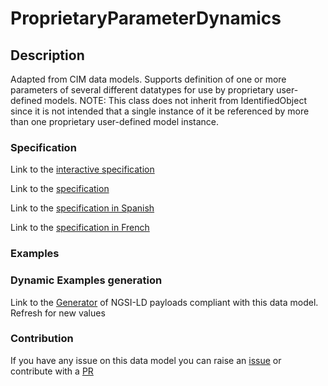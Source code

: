 # ProprietaryParameterDynamics

## Description 

Adapted from CIM data models. Supports definition of one or more parameters of several different datatypes for use by proprietary user-defined models.  NOTE: This class does not inherit from IdentifiedObject since it is not intended that a single instance of it be referenced by more than one proprietary user-defined model instance.
### Specification

Link to the [interactive specification](https://swagger.lab.fiware.org/?url=https://smart-data-models.github.io/dataModel.EnergyCIM/ProprietaryParameterDynamics/swagger.yaml)

Link to the [specification](https://smart-data-models.github.io/dataModel.EnergyCIM/ProprietaryParameterDynamics/doc/spec.md)

Link to the [specification in Spanish](https://smart-data-models.github.io/dataModel.EnergyCIM/ProprietaryParameterDynamics/doc/spec_ES.md)

Link to the [specification in French](https://smart-data-models.github.io/dataModel.EnergyCIM/ProprietaryParameterDynamics/doc/spec_FR.md)
### Examples
### Dynamic Examples generation

Link to the [Generator](https://smartdatamodels.org/extra/ngsi-ld_generator_v0.91.php?schemaUrl=https://raw.githubusercontent.com/smart-data-models/dataModel.EnergyCIM/master/ProprietaryParameterDynamics/schema.json&email=info@smartdatamodels.org) of NGSI-LD payloads compliant with this data model. Refresh for new values
### Contribution

 If you have any issue on this data model you can raise an [issue](https://github.com/smart-data-models/dataModel.EnergyCIM/issues)  or contribute with a [PR](https://github.com/smart-data-models/dataModel.EnergyCIM/pulls)